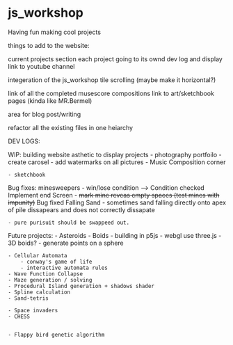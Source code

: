 # js_workshop
Having fun making cool projects

things to add to the website:

current projects section
each project going to its ownd dev log and display
link to youtube channel

integeration of the js_workshop tile scrolling (maybe make it horizontal?)

link of all the completed musescore compositions
link to art/sketchbook pages (kinda like MR.Bermel)

area for blog post/writing

refactor all the existing files in one heiarchy





DEV LOGS:

WIP:
building website asthetic to display projects
    - photography portfoilo 
        - create carosel
        - add watermarks on all pictures
    - Music Composition corner
    
    - sketchbook



Bug fixes:
    minesweepers
        - win/lose condition --> Condition checked Implement end Screen
        - ~~mark mine reveas empty spaces (test mines with impunity)~~ Bug fixed
    Falling Sand
        - sometimes sand falling directly onto apex of pile dissapears and does not correctly dissapate

    - pure purisuit should be swappeed out.
    
        
Future projects:
    - Asteroids
    - Boids
        - building in p5js
        - webgl use three.js
        - 3D boids? 
            - generate points on a sphere

    - Cellular Automata
        - conway's game of life
        - interactive automata rules
    - Wave Function Collapse
    - Maze generation / solving
    - Procedural Island generation + shadows shader
    - Spline calculation
    - Sand-tetris
    
    - Space invaders
    - CHESS

    
    - Flappy bird genetic algorithm